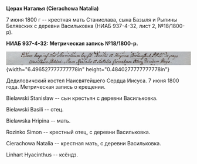 **Церах Наталья (Cierachowa Natalia)**

7 июня 1800 г -- крестная мать Станислава, сына Базыля и Рыпины
Белявских с деревни Васильковка (НИАБ 937-4-32, лист 2, №18/1800-р).

**НИАБ 937-4-32: Метрическая запись №18/1800-р.**

![](./media/a3eb984de5471a37651df3c2bc7811a36d8b330a.png){width="6.496527777777778in"
height="0.4840277777777778in"}

Дедиловичский костел Наисвятейшего Сердца Иисуса. 7 июня 1800 года.
Метрическая запись о крещении.

Bielawski Stanisław -- сын крестьян с деревни Васильковка.

Bielawski Basili -- отец.

Bielawska Hripina -- мать.

Rozinko Simon -- крестный отец, с деревни Васильковка.

Cierachowa Natalia -- крестная мать, с деревни Васильковка.

Linhart Hyacinthus -- ксёндз.
